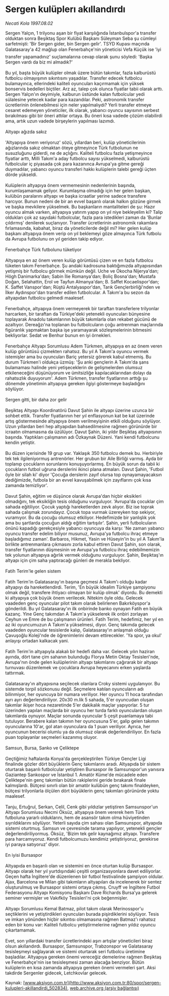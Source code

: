 # Sergen kulüplerı akıllandırdı

*Necati Kola 1997.08.02*

<div class="pNewsDetailMainContent" itemprop="articleBody">
 Sergen Yalçın, 1 trilyonu aşan bir fiyat karşılığında İstanbulspor'a transfer olduktan sonra Beşiktaş Spor Kulübü Başkanı Süleyman Seba şu cümleyi sarfetmişti: 'Bir Sergen gider, bin Sergen gelir'. TSYD Kupası maçında Galatasaray'a 42 mağlup olan Fenerbahçe'nin yöneticisi Vefa Küçük ise 'iyi transfer yapamadınız' suçlamalarına cevap olarak şunu söyledi: 'Başka Sergen vardı da biz mi almadık?'
 <br/>
 <br/>
 Bu yıl, başta büyük kulüpler olmak üzere bütün takımlar, fazla kalburüstü futbolcu olmayışının sıkıntısını yaşadılar. Transfer edecek futbolcu bulamayınca, ellerindeki kaliteli oyuncuları kaçırmamak için yüksek bonservis bedelleri biçtiler. Arz az, talep çok olunca fiyatlar tabii olarak arttı. Sergen Yalçın'ın deyimiyle, kalburun üstünde kalan futbolcular yedi sülalesine yetecek kadar para kazandılar. Peki, astronomik transfer ücretlerinin önlenebilmesi için neler yapılmalıydı? Yerli transfer etmeye cesaret edemeyen yöneticiler, ilk olarak, yabancı oyuncu sayısının serbest bırakılması gibi bir öneri attılar ortaya. Bu öneri kısa vadede çözüm olabilirdi ama, artık uzun vadede birşeylerin yapılması lazımdı.
 <br/>
 <br/>
 Altyapı ağızda sakız
 <br/>
 <br/>
 'Altyapıya önem veriyoruz' sözü, yıllardan beri, kulüp yöneticilerinin ağızlarında sakız olmaktan öteye gitmeyince Türk futbolunun ne susuzluğunu giderdi, ne de açlığını. Kaliteli futbolcu fazla yetişmeyince fiyatlar arttı, Milli Takım'a aday futbolcu sayısı yükselmedi, kalburüstü futbolcular iç piyasada çok para kazanınca Avrupa'ya gitme gereği duymadılar, yabancı oyuncu transferi hakkı kulüplerin talebi gereği üçten dörde yükseldi.
 <br/>
 <br/>
 Kulüplerin altyapıya önem vermemesinin nedenlerinin başında, kurumlaşamamak geliyor. Kurumlaşma olmadığı için her gelen başkan, kulübün paralarını altyapı ve başka icraatlar yerine sadece transfere harcıyor. Bunun nedeni de bir an evvel başarılı olarak halkın gözüne girmek ve başka mevkilere yükselmek. Bu başkanların mantaliteleri de şu: Hazır oyuncu almak varken, altyapıya yatırım yapıp on yıl niye bekleyelim ki? Talip oldukları çok az sayıdaki futbolcular, fazla para istedikleri zaman da 'Bunlar çıldırmış' denilerek suçlanıyor. Transfer ücretlerinin astronomik rakamlara fırlamasında, kabahat, biraz da yöneticilerde değil mi? Her gelen kulüp başkanı altyapıya önem verip on yıl beklemeyi göze almayınca Türk futbolu da Avrupa futbolunu on yıl geriden takip ediyor.
 <br/>
 <br/>
 Fenerbahçe Türk futbolunu tüketiyor
 <br/>
 <br/>
 Altyapıya en az önem veren kulüp görüntüsü çizen ve en fazla futbolcu tüketen takım Fenerbahçe. Şu andaki kadrosuna baktığımızda altyapısından yetişmiş bir futbolcu görmek mümkün değil. Uche ve Okocha Nijerya'dan; Högh Danimarka'dan; Sabin İlie Romanya'dan; Boliç Bosna'dan; Mustafa Doğan, Selahattin, Erol ve Tayfun Almanya'dan; B. Saffet Kocaelispor'dan; K. Saffet Vanspor'dan; Rüştü Antalyaspor'dan, Tarık Gençlerbirliği'nden ve İlker Aydınspor'dan transfer edilen futbolcular. A Takım'a bu sezon da altyapıdan futbolcu gelmedi maalesef.
 <br/>
 <br/>
 Fenerbahçe, altyapıya önem vermeyerek bir taraftan transferlere trilyonlar harcarken, bir taraftan da Türkiye'deki yetenekli oyuncuları bünyesine toplayarak Anadolu takımlarının büyük takımlarla olan rekabet gücünü de azaltıyor. Dereağzı'na toplanan bu futbolcuların çoğu antrenman maçlarında figüranlık yapmaktan başka işe yaramayarak sözleşmelerinin bitmesini bekliyorlar. Sedat ve Benhur bunun en iyi örnekleri.
 <br/>
 <br/>
 Fenerbahçe Altyapı Sorumlusu Adem Türkmen, altyapıya en az önem veren kulüp görüntüsü çizmekten rahatsız. Bu yıl A Takım'a oyuncu vermek istemişler ama bu oyuncuları Bariç yetersiz görerek kabul etmemiş. Bu durum Türkmen'i oldukça üzmüş: 'Şu anki gençlerin A Takım'da şans bulamaması halinde yeni yetişeceklerin de gelişmelerden olumsuz etkileneceğini düşünüyorum ve ümitsizliğe kapılacaklarından dolayı da rahatsızlık duyuyorum'. Adem Türkmen, transfer fiyatlarının arttığı şu dönemde yönetimin altyapıya gereken ilgiyi göstermeye başladığını söylüyor.
 <br/>
 <br/>
 Sergen gitti, bir daha zor gelir
 <br/>
 <br/>
 Beşiktaş Altyapı Koordinatörü Davut Şahin ile altyapı üzerine uzunca bir sohbet ettik. Transfer fiyatlarının her yıl enflasyonun kat be kat üzerinde artış göstermesinde altyapıya önem verilmeyişinin etkili olduğunu söylüyor. Uzun yıllardan beri hep altyapıdan bahsedilmesine rağmen görünürde bir icraatın olmamasına da üzülüyor. Davut Şahin, iki yıldır Beşiktaş altyapısının başında. Yaptıkları çalışmanın adı Özkaynak Düzeni. Yani kendi futbolcunu kendin yetiştir.
 <br/>
 <br/>
 Bu düzen içerisinde 19 grup var. Yaklaşık 350 futbolcu demek bu. Herbiriyle tek tek ilgileniyormuş antrenörler. Her grubun bir Aile Birliği varmış. Ayda bir toplanıp çocukların sorunlarını konuşuyorlarmış. En büyük sorun da tabii ki çocukların futbol uğruna derslerini ikinci plana atmaları. Davut Şahin, 'Futbol öyle bir silah ki' diyor 'Çocuğa derslerin zayıf olursa top oynayamayacaksın dediğimizde, futbola bir an evvel kavuşabilmek için zayıflarını çok kısa zamanda temizliyor'.
 <br/>
 <br/>
 Davut Şahin, eğitim ve düşünce olarak Avrupa'dan hiçbir eksikleri olmadığını, tek eksikliğin tesis olduğunu vurguluyor. 'Avrupa'da çocuklar çim sahada eğitiliyor. Çocuk yaptığı hareketlerden zevk alıyor. Biz ise toprak sahada çalışmak zorundayız. Çocuk topa vurmak üzereyken top sekiyor, vuramıyor. Bu da çocuğu olumsuz etkiliyor. Hedefimizde bir yanlışlık yok ama bu şartlarda çocuğun aldığı eğitim tartışılır'. Şahin, yerli futbolcuların önünü kapadığı gerekçesiyle yabancı oyuncuya da karşı: 'Ne zaman yabancı oyuncu transfer edelim biliyor musunuz, Avrupa'ya futbolcu ihraç etmeye başladığımız zaman'. Barbaros, Hikmet, Yasin ve Hüseyin'in bu yıl A Takım'la birlikte antrenmanlara çıkmasını zorla kabul ettiren Davut Şahin, son olarak, transfer fiyatlarının düşmesinin ve Avrupa'ya futbolcu ihraç edebilmemizin tek yolunun altyapıya ağırlık vermek olduğunu vurguluyor. Şahin, Beşiktaş'ın altyapı için çim saha yaptıracağı günleri de merakla bekliyor.
 <br/>
 <br/>
 Fatih Terim'le gelen sistem
 <br/>
 <br/>
 Fatih Terim'in Galatasaray'ın başına geçmesi A Takım'ı olduğu kadar  altyapıyı da hareketlendirdi. Terim, 'En büyük idealim Türkiye şampiyonu olmak değil, transfere ihtiyacı olmayan bir kulüp olmak' diyordu. Bu demekti ki altyapıya çok büyük önem verilecek. Nitekim öyle oldu. Gelecek vaadeden genç oyuncular pilot takım olarak belirlenen Bakırköyspor'a gönderildi. Bu yıl Galatasaray'ın ilk onbirinde banko oynayan Fatih en büyük kazanç. Yine Genç takımdan A Takım'a yükselerek ilk onbiri zorlayan Ceyhun ve Emre de bu çalışmanın ürünleri. Fatih Terim, hedefimiz, her yıl en az iki oyuncumuzun A Takım'a yükselmesi, diyor. Genç takımda gelecek vaadeden oyuncular tesislerde kalıp, Galatasaray'ın anlaşmalı olduğu Çavuşoğlu Koleji'nde de öğrenimlerini devam ettirecekler. 'Ya spor, ya okul' anlayışı ortadan kalkacak yani.
 <br/>
 <br/>
 Fatih Terim'in altyapıyla alakalı bir hedefi daha var. Gelecek yılın haziran ayında, dört tane çim sahanın bulunduğu Florya Metin Oktay Tesisleri'nde, Avrupa'nın önde gelen kulüplerinin altyapı takımlarını çağırarak bir altyapı turnuvası düzenlemek ve çocuklara Avrupa heyecanını erken yaşlarda tattırmak.
 <br/>
 <br/>
 Galatasaray'ın altyapısına seçilecek olanlara Croky sistemi uygulanıyor. Bu sistemde torpil sözkonusu değil. Seçmelere katılan oyuncuların adı bilinmiyor, her oyuncuya bir numara veriliyor. Her oyuncu 11 hoca tarafından ayrı ayrı değerlendiriliyor. 20x30 m.lik 5 sahada, 5'er oyuncudan oluşan takımlar ikişer hoca nezaretinde 5'er dakikalık maçlar yapıyorlar. 5 tur üzerinden yapılan maçlarda bir oyuncu her turda farklı oyunculardan oluşan takımlarda oynuyor. Maçlar sonunda oyuncular 5 çeşit puanlamaya tabi tutuluyor. Berabere kalan takımın her oyuncusuna 5'er, galip gelen takımın oyuncularına 10'ar, gol atan oyunculara da 1 puan veriliyor. Ayrıca, her oyuncunun becerisi olumlu ya da olumsuz olarak değerlendiriliyor. En fazla puan toplayanlar seçmeleri kazanmış oluyor.
 <br/>
 <br/>
 Samsun, Bursa, Sanko ve Çeliktepe
 <br/>
 <br/>
 Geçtiğimiz haftalarda Konya'da gerçekleştirilen Türkiye Gençler Ligi finalinde gözler dört büyüklerin Genç takımlarını aradı. Altyapıda bir sistem oturtarak başarılı futbolcular yetiştiren Bursaspor ile Samsunspor'un yanısıra Gaziantep Sankospor ve İstanbul 1. Amatör Küme'de mücadele eden Çeliktepe'nin genç takımları bütün rakiplerini geride bırakarak finale kalmışlardı. Bütçesi sınırlı olan bir amatör kulübün genç takımı finaldeyken, bütçesi trilyonlarla ölçülen dört büyüklerin genç takımları görünürde yoktu maalesef.
 <br/>
 <br/>
 Tanju, Ertuğrul, Serkan, Celil, Cenk gibi yıldızlar yetiştiren Samsunspor'un Altyapı Sorumlusu Necmi Öksüz, altyapıya önem vererek hem Türk futboluna yararlı olduklarını, hem de asansör takım olma hüviyetinden sıyrıldıklarını söylüyor. Yeterli sayıda çim sahası olan Samsunspor, altyapıda sistemi oturtmuş. Samsun ve çevresinde tarama yapılıyor, yetenekli gençler değerlendiriliyormuş. Öksüz, 'Bizim tek gelir kaynağımız altyapı. Transfere para harcamıyoruz. Kendi futbolcumuzu kendimiz yetiştiriyoruz, gerekirse iyi paraya satıyoruz' diyor.
 <br/>
 <br/>
 En iyisi Bursaspor
 <br/>
 <br/>
 Altyapıda en başarılı olan ve sistemini en önce oturtan kulüp Bursaspor. Altyapı olarak her yıl yurtdışındaki çeşitli organizasyonlara davet ediliyorlar. Geçen hafta İngiltere'de düzenlenen bir futbol festivalinde şampiyon oldular. Ajax, Barcelona ve Milan gibi takımların altyapıları da incelenerek bir sentez oluşturulmuş ve Bursaspor sistemi ortaya çıkmış. Cruyff ve İngiltere Futbol Federasyonu Altyapı Komisyonu Başkanı Dave Richards Bursa'ya gelerek seminer vermişler ve Vakıfköy Tesisleri'ni çok beğenmişler.
 <br/>
 <br/>
 Altyapı Sorumlusu Kemal Batmaz, pilot takım olarak Merinosspor'u seçtiklerini ve yetiştirdikleri oyuncuları burada pişirdiklerini söylüyor. Tesis ve imkan yönünden hiçbir sıkıntısı olmamasına rağmen Batmaz'ı rahatsız eden bir konu var: Kaliteli futbolcu yetiştirmelerine rağmen yıldız oyuncu çıkartamamak.
 <br/>
 <br/>
 Evet, son yıllardaki transfer ücretlerindeki aşırı artışlar yöneticileri biraz olsun akıllandırdı. Bursaspor, Samsunspor, Trabzonspor ve Galatasaray tesisleşmeyi sağlayarak ve sistemi oturtarak seri futbolcu üretimine başladılar. Altyapıya gereken önemi vereceğiz demelerine rağmen Beşiktaş ve Fenerbahçe'nin ise tesisleşmesi zaman alacağa benziyor. Bütün kulüplerin en kısa zamanda altyapıya gereken önemi vermeleri şart. Aksi takdirde Sergenler gidecek, Letchkovlar gelecek.
 <br/>
</div>


Kaynak: [www.aksiyon.com.tr](http://www.aksiyon.com.tr:80/spor/sergen-kulupleri-akillandirdi_502834), [web.archive.org (arşiv bağlantısı)](http://web.archive.org/web/20150413055743/http://www.aksiyon.com.tr:80/spor/sergen-kulupleri-akillandirdi_502834)
